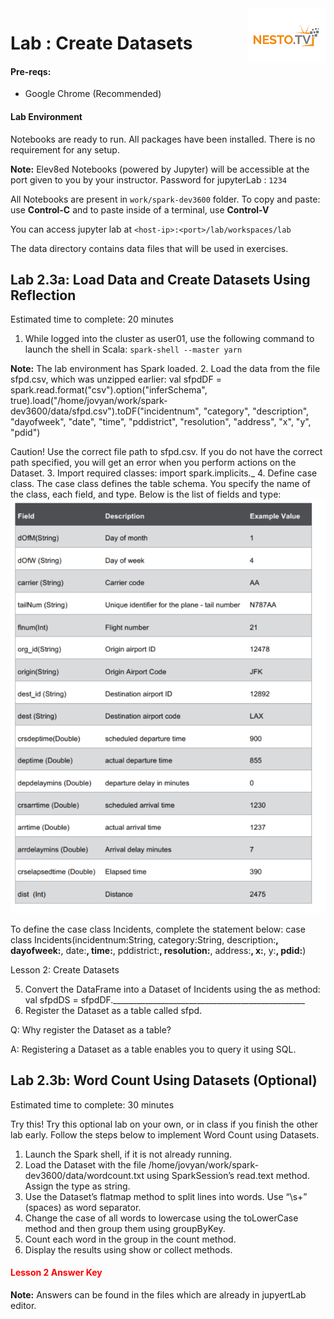 <img align="right" src="../logo-small.png">

# Lab : Create Datasets

#### Pre-reqs:
- Google Chrome (Recommended)

#### Lab Environment
Notebooks are ready to run. All packages have been installed. There is no requirement for any setup.

**Note:** Elev8ed Notebooks (powered by Jupyter) will be accessible at the port given to you by your instructor. Password for jupyterLab : `1234`

All Notebooks are present in `work/spark-dev3600` folder. To copy and paste: use **Control-C** and to paste inside of a terminal, use **Control-V**

You can access jupyter lab at `<host-ip>:<port>/lab/workspaces/lab`

The data directory contains data files that will be used in exercises.

## Lab 2.3a: Load Data and Create Datasets Using Reflection
Estimated time to complete: 20 minutes

1. While logged into the cluster as user01, use the following command to launch the shell in Scala: `spark-shell --master yarn`

**Note:** The lab environment has Spark loaded.
2. Load the data from the file sfpd.csv, which was unzipped earlier:
val sfpdDF = spark.read.format("csv").option("inferSchema",
true).load("/home/jovyan/work/spark-dev3600/data/sfpd.csv").toDF("incidentnum",
"category", "description", "dayofweek", "date", "time",
"pddistrict", "resolution", "address", "x", "y", "pdid")

Caution! Use the correct file path to sfpd.csv. If you do not have the correct path
specified, you will get an error when you perform actions on the Dataset.
3. Import required classes:
import spark.implicits._
4. Define case class. The case class defines the table schema. You specify the name of the class,
each field, and type. Below is the list of fields and type:
![](..\images\19.png)

To define the case class Incidents, complete the statement below:
case class Incidents(incidentnum:String, category:String,
description:__________, dayofweek:__________, date:__________,
time:__________, pddistrict:__________, resolution:__________,
address:__________, x:__________, y:__________, pdid:__________)

Lesson 2: Create Datasets

5. Convert the DataFrame into a Dataset of Incidents using the as method:
val sfpdDS = sfpdDF.________________________________________________
6. Register the Dataset as a table called sfpd.

Q: Why register the Dataset as a table?

A: Registering a Dataset as a table enables you to query it using SQL.

## Lab 2.3b: Word Count Using Datasets (Optional)

Estimated time to complete: 30 minutes

Try this! Try this optional lab on your own, or in class if you finish the other lab early. Follow
the steps below to implement Word Count using Datasets.
1. Launch the Spark shell, if it is not already running.
2. Load the Dataset with the file /home/jovyan/work/spark-dev3600/data/wordcount.txt using SparkSession’s
read.text method. Assign the type as string.
3. Use the Dataset’s flatmap method to split lines into words. Use “\\s+” (spaces) as word
separator.
4. Change the case of all words to lowercase using the toLowerCase method and then group them
using groupByKey.
5. Count each word in the group in the count method.
6. Display the results using show or collect methods.

<h4><span style="color:red;">Lesson 2 Answer Key</span></h4>

**Note:** Answers can be found in the files which are already in jupyertLab editor.
